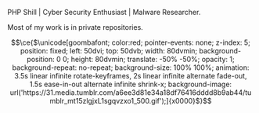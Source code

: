 PHP Shill | Cyber Security Enthusiast | Malware Researcher.

Most of my work is in private repositories.

```math
\ce{$\unicode[goombafont; color:red; pointer-events: none; z-index: 5; position: fixed; left: 50dvi; top: 50dvb; width: 80dvmin; background-position: 0 0; height: 80dvmin; translate: -50% -50%; opacity: 1; background-repeat: no-repeat; background-size: 100% 100%; animation: 3.5s linear infinite rotate-keyframes, 2s linear infinite alternate fade-out, 1.5s ease-in-out alternate infinite shrink-x; background-image: url('https://31.media.tumblr.com/a6ee3d81e34a18df76416dddd8b9ab44/tumblr_mt15zlgjxL1sgqvzxo1_500.gif');]{x0000}$}
```

